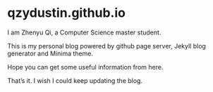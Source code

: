 # qzydustin.github.io
I am Zhenyu Qi, a Computer Science master student.

This is my personal blog powered by github page server, Jekyll blog generator and Minima theme.

Hope you can get some useful information from here.

That’s it. I wish I could keep updating the blog.
